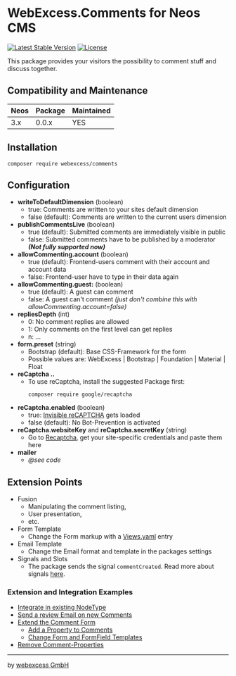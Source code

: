 # WebExcess.Comments for Neos CMS
[![Latest Stable Version](https://poser.pugx.org/webexcess/comments/v/stable)](https://packagist.org/packages/webexcess/comments)
[![License](https://poser.pugx.org/webexcess/comments/license)](https://packagist.org/packages/webexcess/comments)

This package provides your visitors the possibility to comment stuff and discuss together.

## Compatibility and Maintenance

| Neos | Package | Maintained |
|------|---------|------------|
| 3.x  | 0.0.x   | YES        |

## Installation
```
composer require webexcess/comments
```

## Configuration
- **writeToDefaultDimension** (boolean)
  - true: Comments are written to your sites default dimension
  - false (default): Comments are written to the current users dimension
- **publishCommentsLive** (boolean)
  - true (default): Submitted comments are immediately visible in public
  - false: Submitted comments have to be published by a moderator ***(Not fully supported now)***
- **allowCommenting.account** (boolean)
  - true (default): Frontend-users comment with their account and account data
  - false: Frontend-user have to type in their data again
- **allowCommenting.guest:** (boolean)
  - true (default): A guest can comment
  - false: A guest can't comment *(just don't combine this with allowCommenting.account=false)*
- **repliesDepth** (int)
  - 0: No comment replies are allowed
  - 1: Only comments on the first level can get replies
  - n: ...
- **form.preset** (string)
  - Bootstrap (default): Base CSS-Framework for the form
  - Possible values are: WebExcess | Bootstrap | Foundation | Material | Float
- **reCaptcha ..**
  - To use reCaptcha, install the suggested Package first:
    ```
    composer require google/recaptcha
    ```
- **reCaptcha.enabled** (boolean)
  - true: [Invisible reCAPTCHA](https://developers.google.com/recaptcha/docs/invisible) gets loaded
  - false (default): No Bot-Prevention is activated
- **reCaptcha.websiteKey** and **reCaptcha.secretKey** (string)
  - Go to [Recaptcha](https://www.google.com/recaptcha/admin), get your site-specific credentials and paste them here
- **mailer**
  - *@see code*


## Extension Points
- Fusion
  - Manipulating the comment listing,
  - User presentation,
  - etc.
- Form Template
  - Change the Form markup with a [Views.yaml](http://flowframework.readthedocs.io/en/stable/TheDefinitiveGuide/PartIII/ModelViewController.html#configuring-views-through-views-yaml) entry
- Email Template
  - Change the Email format and template in the packages settings
- Signals and Slots
  - The package sends the signal `commentCreated`. Read more about signals [here](http://flowframework.readthedocs.io/en/stable/TheDefinitiveGuide/PartIII/SignalsAndSlots.html).

### Extension and Integration Examples
- [Integrate in existing NodeType](Documentation/Examples/IntegrateInExistingNodeType.md)
- [Send a review Email on new Comments](Documentation/Examples/SendReviewEmail.md)
- [Extend the Comment Form](Documentation/Examples/ExtendTheCommentForm.md)
  - [Add a Property to Comments](Documentation/Examples/ExtendTheCommentForm.md#add-property)
  - [Change Form and FormField Templates](Documentation/Examples/ExtendTheCommentForm.md#change-form-template)
- [Remove Comment-Properties](Documentation/Examples/SimplifyTheCommentModel.md)


------------------------------------------

by [webexcess GmbH](https://webexcess.ch/)
